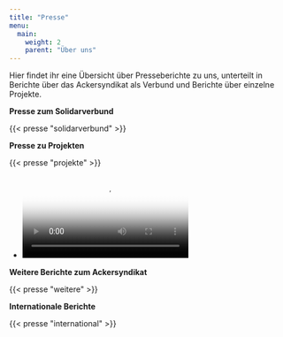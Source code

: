 ```yaml
---
title: "Presse"
menu:
  main:
    weight: 2
    parent: "Über uns"
---
```


Hier findet ihr eine Übersicht über Presseberichte zu uns, unterteilt in Berichte über das Ackersyndikat als Verbund und Berichte über einzelne Projekte.

**Presse zum Solidarverbund**

{{< presse "solidarverbund" >}}

**Presse zu Projekten**

{{< presse "projekte" >}}

<ul class="citation-list">
<li>
<video controls poster="https://media.morris-frank.dev/file/morris-media/2022_steudnitz_720p.jpg" src="https://media.morris-frank.dev/file/morris-media/2022_steudnitz_720p.mp4" />
</li>
</ul>

**Weitere Berichte zum Ackersyndikat**

{{< presse "weitere" >}}

**Internationale Berichte**

{{< presse "international" >}}


